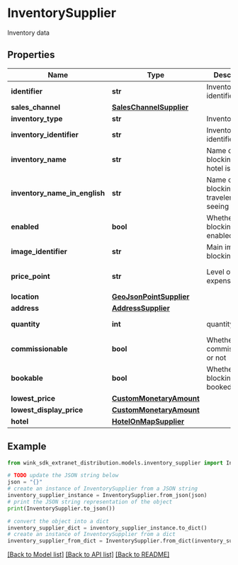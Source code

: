# InventorySupplier

Inventory data

## Properties

Name | Type | Description | Notes
------------ | ------------- | ------------- | -------------
**identifier** | **str** | Inventory identifier | 
**sales_channel** | [**SalesChannelSupplier**](SalesChannelSupplier.md) |  | 
**inventory_type** | **str** | Inventory type | 
**inventory_identifier** | **str** | Inventory type identifier | 
**inventory_name** | **str** | Name of blocking as hotel is seeing it | 
**inventory_name_in_english** | **str** | Name of blocking as traveler is seeing it | 
**enabled** | **bool** | Whether this blocking is enabled or not | [default to True]
**image_identifier** | **str** | Main image of blocking | 
**price_point** | **str** | Level of expensiveness. | [default to 'THREE']
**location** | [**GeoJsonPointSupplier**](GeoJsonPointSupplier.md) |  | 
**address** | [**AddressSupplier**](AddressSupplier.md) |  | 
**quantity** | **int** | quantity | [default to 0]
**commissionable** | **bool** | Whether this is commissionable or not | [default to False]
**bookable** | **bool** | Whether blocking can be booked | [default to True]
**lowest_price** | [**CustomMonetaryAmount**](CustomMonetaryAmount.md) |  | [optional] 
**lowest_display_price** | [**CustomMonetaryAmount**](CustomMonetaryAmount.md) |  | [optional] 
**hotel** | [**HotelOnMapSupplier**](HotelOnMapSupplier.md) |  | 

## Example

```python
from wink_sdk_extranet_distribution.models.inventory_supplier import InventorySupplier

# TODO update the JSON string below
json = "{}"
# create an instance of InventorySupplier from a JSON string
inventory_supplier_instance = InventorySupplier.from_json(json)
# print the JSON string representation of the object
print(InventorySupplier.to_json())

# convert the object into a dict
inventory_supplier_dict = inventory_supplier_instance.to_dict()
# create an instance of InventorySupplier from a dict
inventory_supplier_from_dict = InventorySupplier.from_dict(inventory_supplier_dict)
```
[[Back to Model list]](../README.md#documentation-for-models) [[Back to API list]](../README.md#documentation-for-api-endpoints) [[Back to README]](../README.md)


